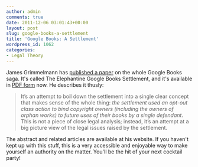 ```yaml
---
author: admin
comments: true
date: 2011-12-06 03:01:43+00:00
layout: post
slug: google-books-a-settlement
title: 'Google Books: A Settlement'
wordpress_id: 1062
categories:
- Legal Theory
---
```


James Grimmelmann has [published a paper](http://laboratorium.net/archive/2011/12/05/the_elephantine_google_books_settlement_1) on the whole Google Books saga. It's called The Elephantine Google Books Settlement, and it's available in [PDF form](http://works.bepress.com/cgi/viewcontent.cgi?article=1031&context;=james_grimmelmann) now. He describes it thusly:

> It’s an attempt to boil down the settlement into a single clear concept that makes sense of the whole thing: *the settlement used an opt-out class action to bind copyright owners (including the owners of orphan works) to future uses of their books by a single defendant*. This is not a piece of close legal analysis; instead, it’s an attempt at a big picture view of the legal issues raised by the settlement.

The abstract and related articles are available at his website. If you haven't kept up with this stuff, this is a very accessible and enjoyable way to make yourself an authority on the matter. You'll be the hit of your next cocktail party!
